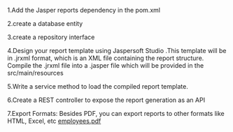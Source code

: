 1.Add the Jasper reports dependency in the pom.xml

2.create a database entity 

3.create a repository interface

4.Design your report template using Jaspersoft Studio .This template will 
be in .jrxml format, which is an XML file containing the report structure.
Compile the .jrxml file into a .jasper file which will be provided in the src/main/resources 

5.Write a service method to load the compiled report template.

6.Create a REST controller to expose the report generation as an API

7.Export Formats: Besides PDF, you can export reports to other formats 
like HTML, Excel, etc
[employees.pdf](https://github.com/user-attachments/files/16710812/employees.pdf)
